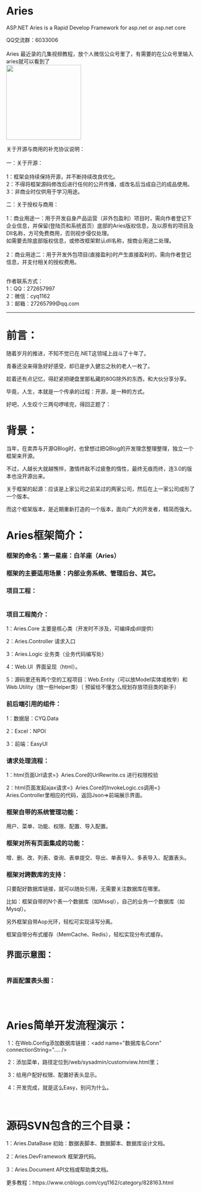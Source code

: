 # Aries
ASP.NET Aries is a Rapid Develop Framework for asp.net or asp.net core

QQ交流群：6033006<br /><br />
Aries 最近录的几集视频教程，放个人微信公众号里了，有需要的在公众号里输入aries就可以看到了<br />
<img src="https://images2018.cnblogs.com/blog/17408/201805/17408-20180523041027505-1002652922.jpg" width="200" height="200" /><br />

关于开源与商用的补充协议说明：<br /><br />
一：关于开源：<br /><br />
1：框架会持续保持开源，并不断持续改良优化。<br />
2：不得将框架源码修改后进行任何的公开传播，或改名后当成自己的成品使用。<br />
3：非商业时仅供用于学习用途。<br />

二：关于授权与商用：<br /><br />
1：商业用途一：用于开发自身产品运营（非外包盈利）项目时，需向作者登记下企业信息，并保留(登陆页和系统首页）底部的Aries版权信息，及以原有的项目及Dll名称，方可免费商用，否则视步侵仅处理。<br />
如需要去除底部版权信息，或修改框架默认dll名称，按商业用途二处理。<br /><br />
2：商业用途二：用于开发外包项目(直接盈利)时产生直接盈利的，需向作者登记信息，并支付相关的授权费用。<br />

<br />
作者联系方式：<br />
1：QQ：272657997<br />
2：微信：cyq1162<br />
3：邮箱：27265799@qq.com<br />


<hr />

<h1>前言：</h1>
<p>随着岁月的推进，不知不觉已在.NET这领域上战斗了十年了。</p>
<p>青春还没来得急好好感受，却已是步入健忘之秋的老人一枚了。</p>
<p>趁着还有点记忆，得赶紧把硬盘里那私藏的80G除外的东西，和大伙分享分享。</p>
<p>毕竟，人生，本就是一个传承的过程：开源，是一种的方式。</p>
<p>好吧，人生叹个三两句啰嗦完，得回正题了：</p>
<h1>背景：&nbsp;</h1>
<p>当年，在卖弄与开源QBlog时，也曾想过把QBlog的开发理念整理整理，独立一个框架来开源。</p>
<p>不过，人越长大就越憔悴，激情终敌不过疲惫的惰性，最终无痕而终，连3.0的版本也没开源出来。</p>
<p>关于框架的起源：应该是上家公司之前呆过的两家公司，然后在上一家公司成形了一个版本。</p>
<p>而这个框架版本，是近期重新打造的一个版本，面向广大的开发者，精简而强大。</p>
<h1>Aries框架简介：</h1>
<h3>框架的命名：第一星座：白羊座（Aries）</h3>
<h3>框架的主要适用场景：内部业务系统、管理后台、其它。</h3>
<h3>项目工程：</h3>
<p><img src="http://images2015.cnblogs.com/blog/17408/201605/17408-20160512234326671-110225289.jpg" alt="" /></p>
<h3>项目工程简介：</h3>
<p>1：Aries.Core 主要是核心类（开发时不涉及，可编绎成dll提供）</p>
<p>2：Aries.Controller 请求入口</p>
<p>3：Aries.Logic 业务类（业务代码编写处）</p>
<p>4：Web.UI &nbsp;界面呈现（html）。&nbsp;</p>
<p>5：源码里还有两个空的工程项目：Web.Entity（可以放Model实体或枚举）和Web.Utility（放一些Helper类）（ 预留给不懂怎么规划存放项目类的新手）</p>
<h3>前后端引用的组件：</h3>
<p>1：数据层：CYQ.Data</p>
<p>2：Excel：NPOI&nbsp;</p>
<p>3：前端：EasyUI&nbsp;</p>
<h3>请求处理流程：</h3>
<p>1：html页面Url请求=》Aries.Core的UrlRewrite.cs 进行权限校验</p>
<p>2：html页面发起ajax请求=》Aries.Core的InvokeLogic.cs调用=》Aries.Controller里相应的代码，返回Json=&gt;前端展示界面。&nbsp;</p>
<h3>框架自带的系统管理功能：</h3>
<p>用户、菜单、功能、权限、配置、导入配置。</p>
<h3>框架对所有页面集成的功能：</h3>
<p>增、删、改、列表、查询、表单提交、导出、单表导入、多表导入、配置表头。&nbsp;</p>
<h3>框架对跨数库的支持：</h3>
<p>只要配好数据库链接，就可以随处引用，无需要关注数据库在哪里。</p>
<p>比如：框架自带的N个表一个数据库（如Mssql），自己的业务一个数据库（如Mysql）。&nbsp;</p>
<p>另外框架自带Aop光环，轻松可实现读写分离。</p>
<p>框架自带分布式缓存（MemCache、Redis），轻松实现分布式缓存。&nbsp;</p>
<h2><span style="line-height: 1.5;">界面示意图：&nbsp;</span></h2>
<p><img src="http://images2015.cnblogs.com/blog/17408/201605/17408-20160513000103015-1263961123.jpg" alt="" /></p>
<h3>界面配置表头图：</h3>
<p><img src="http://images2015.cnblogs.com/blog/17408/201605/17408-20160513000315796-2111375048.jpg" alt="" /></p>
<p>&nbsp;</p>
<h1>Aries简单开发流程演示：</h1>
<p>&nbsp;1：在Web.Config添加数据库链接：&lt;add name="数据库名Conn" connectionString=".... /&gt;</p>
<p>&nbsp;2：添加菜单，路径定位到/web/sysadmin/customview.html里；</p>
<p>&nbsp;3：给用户配好权限、配置好表头显示。</p>
<p>&nbsp;4：开发完成，就是这么Easy，别问为什么。&nbsp;</p>
<p><img style="line-height: 1.5;" src="http://images2015.cnblogs.com/blog/17408/201605/17408-20160513002235390-1329017153.jpg" alt="" />&nbsp;</p>
<h1>源码SVN包含的三个目录：</h1>
<p>1：<span style="line-height: 1.5;">Aries.DataBase 初始：数据表脚本、数据脚本、数据库设计文档。</span></p>
<p>2：<span style="line-height: 1.5;">Aries.DevFramework 框架源代码。</span></p>
<p>3：<span style="line-height: 1.5;">Aries.Document API文档或帮助类文档。</span></p>
<p>更多教程：https://www.cnblogs.com/cyq1162/category/828163.html</p>
